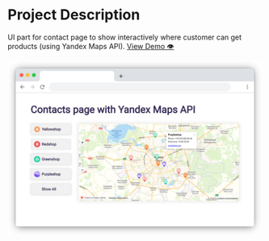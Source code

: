 # Project Description

UI part for contact page to show interactively where customer can get products (using Yandex Maps API). [View&nbsp;Demo&nbsp;👁️](https://vkarasik.github.io/ymaps-api-contacts/)

![Demo](demo.png)
